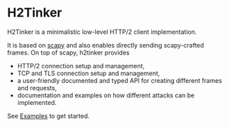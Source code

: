 # H2Tinker

H2Tinker is a minimalistic low-level HTTP/2 client implementation.

It is based on [scapy](https://github.com/secdev/scapy) and also enables directly sending scapy-crafted frames. On top of scapy, h2tinker provides
* HTTP/2 connection setup and management,
* TCP and TLS connection setup and management,
* a user-friendly documented and typed API for creating different frames and requests,
* documentation and examples on how different attacks can be implemented.

See [Examples](https://github.com/kspar/h2tinker/wiki/Examples) to get started.